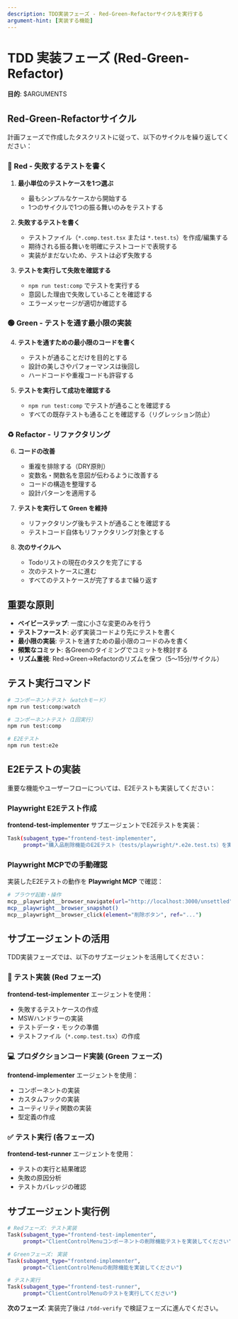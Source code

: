 ```yaml
---
description: TDD実装フェーズ - Red-Green-Refactorサイクルを実行する
argument-hint: [実装する機能]
---
```


# TDD 実装フェーズ (Red-Green-Refactor)

**目的**: $ARGUMENTS

## Red-Green-Refactorサイクル

計画フェーズで作成したタスクリストに従って、以下のサイクルを繰り返してください：

### 🔴 Red - 失敗するテストを書く

1. **最小単位のテストケースを1つ選ぶ**
   - 最もシンプルなケースから開始する
   - 1つのサイクルで1つの振る舞いのみをテストする

2. **失敗するテストを書く**
   - テストファイル（`*.comp.test.tsx` または `*.test.ts`）を作成/編集する
   - 期待される振る舞いを明確にテストコードで表現する
   - 実装がまだないため、テストは必ず失敗する

3. **テストを実行して失敗を確認する**
   - `npm run test:comp` でテストを実行する
   - 意図した理由で失敗していることを確認する
   - エラーメッセージが適切か確認する

### 🟢 Green - テストを通す最小限の実装

4. **テストを通すための最小限のコードを書く**
   - テストが通ることだけを目的とする
   - 設計の美しさやパフォーマンスは後回し
   - ハードコードや重複コードも許容する

5. **テストを実行して成功を確認する**
   - `npm run test:comp` でテストが通ることを確認する
   - すべての既存テストも通ることを確認する（リグレッション防止）

### ♻️ Refactor - リファクタリング

6. **コードの改善**
   - 重複を排除する（DRY原則）
   - 変数名・関数名を意図が伝わるように改善する
   - コードの構造を整理する
   - 設計パターンを適用する

7. **テストを実行して Green を維持**
   - リファクタリング後もテストが通ることを確認する
   - テストコード自体もリファクタリング対象とする

8. **次のサイクルへ**
   - Todoリストの現在のタスクを完了にする
   - 次のテストケースに進む
   - すべてのテストケースが完了するまで繰り返す

## 重要な原則

- **ベイビーステップ**: 一度に小さな変更のみを行う
- **テストファースト**: 必ず実装コードより先にテストを書く
- **最小限の実装**: テストを通すための最小限のコードのみを書く
- **頻繁なコミット**: 各Greenのタイミングでコミットを検討する
- **リズム重視**: Red→Green→Refactorのリズムを保つ（5〜15分/サイクル）

## テスト実行コマンド

```bash
# コンポーネントテスト（watchモード）
npm run test:comp:watch

# コンポーネントテスト（1回実行）
npm run test:comp

# E2Eテスト
npm run test:e2e
```

## E2Eテストの実装

重要な機能やユーザーフローについては、E2Eテストも実装してください：

### Playwright E2Eテスト作成

**frontend-test-implementer** サブエージェントでE2Eテストを実装：

```bash
Task(subagent_type="frontend-test-implementer",
     prompt="購入品削除機能のE2Eテスト（tests/playwright/*.e2e.test.ts）を実装してください")
```

### Playwright MCPでの手動確認

実装したE2Eテストの動作を **Playwright MCP** で確認：

```bash
# ブラウザ起動・操作
mcp__playwright__browser_navigate(url="http://localhost:3000/unsettled")
mcp__playwright__browser_snapshot()
mcp__playwright__browser_click(element="削除ボタン", ref="...")
```

## サブエージェントの活用

TDD実装フェーズでは、以下のサブエージェントを活用してください：

### 🧪 テスト実装 (Red フェーズ)

**frontend-test-implementer** エージェントを使用：
- 失敗するテストケースの作成
- MSWハンドラーの実装
- テストデータ・モックの準備
- テストファイル（`*.comp.test.tsx`）の作成

### 💻 プロダクションコード実装 (Green フェーズ)

**frontend-implementer** エージェントを使用：
- コンポーネントの実装
- カスタムフックの実装
- ユーティリティ関数の実装
- 型定義の作成

### ✅ テスト実行 (各フェーズ)

**frontend-test-runner** エージェントを使用：
- テストの実行と結果確認
- 失敗の原因分析
- テストカバレッジの確認

## サブエージェント実行例

```bash
# Redフェーズ: テスト実装
Task(subagent_type="frontend-test-implementer",
     prompt="ClientControlMenuコンポーネントの削除機能テストを実装してください")

# Greenフェーズ: 実装
Task(subagent_type="frontend-implementer",
     prompt="ClientControlMenuの削除機能を実装してください")

# テスト実行
Task(subagent_type="frontend-test-runner",
     prompt="ClientControlMenuのテストを実行してください")
```

**次のフェーズ**: 実装完了後は `/tdd-verify` で検証フェーズに進んでください。
